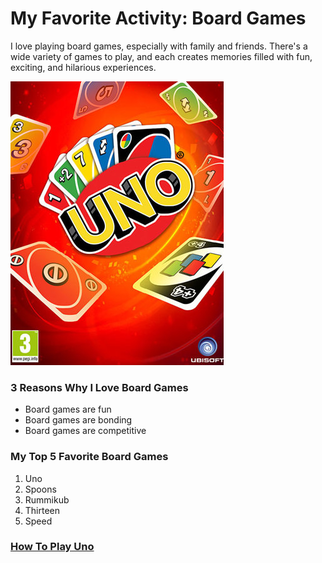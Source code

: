 # My Favorite Activity: Board Games

I love playing board games, especially with family and friends. There's a wide variety of games to play, and each creates memories filled with fun, exciting, and hilarious experiences.

![alt text](uno-cover.jpg)

### 3 Reasons Why I Love Board Games
- Board games are fun
- Board games are bonding
- Board games are competitive

### My Top 5 Favorite Board Games
1. Uno
2. Spoons
3. Rummikub
4. Thirteen
5. Speed

### [How To Play Uno](https://www.youtube.com/watch?v=sWoSZmHsCls&ab_channel=wikiHow)
